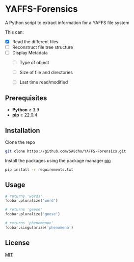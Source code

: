 # YAFFS-Forensics

A Python script to extract information for a YAFFS file system

This can:
- [x] Read the different files
- [ ] Reconstruct file tree structure
- [ ] Display Metadata
    - [ ] Type of object
    - [ ] Size of file and directories
    - [ ] Last time read/modified


## Prerequisites

- **Python** ≥ 3.9
- **pip** ≥ 22.0.4

## Installation

Clone the repo 
```bash
git clone https://github.com/SA8cho/YAFFS-Forensics.git
```


Install the packages using the package manager [pip](https://pip.pypa.io/en/stable/)
```bash
pip install -r requirements.txt
```


## Usage

```python
# returns 'words'
foobar.pluralize('word')

# returns 'geese'
foobar.pluralize('goose')

# returns 'phenomenon'
foobar.singularize('phenomena')
```

## License

[MIT](https://choosealicense.com/licenses/mit/)